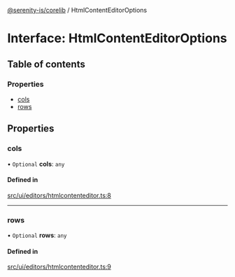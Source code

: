 [@serenity-is/corelib](../README.md) / HtmlContentEditorOptions

# Interface: HtmlContentEditorOptions

## Table of contents

### Properties

- [cols](HtmlContentEditorOptions.md#cols)
- [rows](HtmlContentEditorOptions.md#rows)

## Properties

### cols

• `Optional` **cols**: `any`

#### Defined in

[src/ui/editors/htmlcontenteditor.ts:8](https://github.com/serenity-is/serenity/blob/master/packages/corelib/src/ui/editors/htmlcontenteditor.ts#L8)

___

### rows

• `Optional` **rows**: `any`

#### Defined in

[src/ui/editors/htmlcontenteditor.ts:9](https://github.com/serenity-is/serenity/blob/master/packages/corelib/src/ui/editors/htmlcontenteditor.ts#L9)
